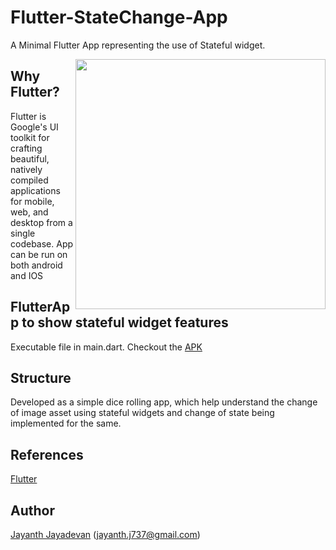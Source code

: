 # Flutter-StateChange-App
A Minimal Flutter App representing the use of Stateful widget.

<img align=right src='https://github.com/jayanthj737/Flutter-StateChange-App/blob/master/Diceeey.gif' height=400>

## Why Flutter?

Flutter is Google's UI toolkit for crafting beautiful, natively compiled applications for mobile, web, and desktop from a single codebase.
App can be run on both android and IOS

## FlutterApp to show stateful widget features
Executable file in main.dart.
Checkout the [APK](https://github.com/jayanthj737/Flutter-StateChange-App/blob/master/build/app/outputs/apk/app.apk)

## Structure
Developed as a simple dice rolling app, which help understand the change of image asset using stateful widgets and change of state being implemented for the same.


## References

[Flutter](https://flutter.dev/)

## Author
[Jayanth Jayadevan](https://github.com/jayanthj737) (jayanth.j737@gmail.com)
